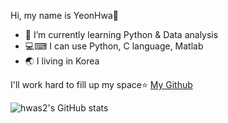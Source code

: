 Hi, my name is YeonHwa🙍
- 🌱 I’m currently learning Python & Data analysis
- 💻⌨ I can use Python, C language, Matlab
- 🌏 I living in Korea

I'll work hard to fill up my space⭐
[My Github](https://github.com/hwas2)


![hwas2's GitHub stats](https://github-readme-stats.vercel.app/api?username=hwas2&show_icons=true&theme=dracula)

<!--
**hwas2/hwas2** is a ✨ _special_ ✨ repository because its `README.md` (this file) appears on your GitHub profile.

Here are some ideas to get you started:

My name is YeonHwa🙍
- 🌱 I’m currently learning Python & Data analysis
- 💻⌨ I can use Python, C language, Matlab
- 🌏 I lived in Korea
- 📫 How to reach me: `jyh2385@gmail.com`

I'll work hard to fill up my space⭐
[My Github](https://github.com/hwas2)
Collaboration is always welcome🙌


### 💡 Algorithm 💡
[![Solved.ac Profile](http://mazassumnida.wtf/api/v2/generate_badge?boj=jyh98)](https://solved.ac/profile/jyh98)
![mazandi profile](http://mazandi.herokuapp.com/api?handle=studyc0de&theme=dark)
</div>
